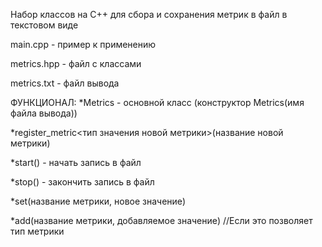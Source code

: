 Набор классов на C++ для сбора и сохранения метрик в файл в текстовом виде

main.cpp - пример к применению

metrics.hpp - файл с классами

metrics.txt - файл вывода

ФУНКЦИОНАЛ:
*Metrics - основной класс (конструктор Metrics(имя файла вывода))

*register_metric<тип значения новой метрики>(название новой метрики)

*start() - начать запись в файл

*stop() - закончить запись в файл

*set(название метрики, новое значение)

*add(название метрики, добавляемое значение) //Если это позволяет тип метрики
